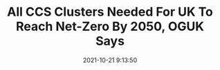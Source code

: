 ---
"title": "All CCS Clusters Needed For UK To Reach Net-Zero By 2050, OGUK Says"
"date": "2021-10-21 9:13:50"
"feed_name": "RIGZONE"
"feed_website": "http://www.rigzone.com/"
"feed_rss": "http://www.rigzone.com/news/rss/rigzone_latest.aspx"
"link": "https://www.rigzone.com/news/wire/all_ccs_clusters_needed_for_uk_to_reach_netzero_by_2050_oguk_says-21-oct-2021-166782-article/?rss=true"
"source": "None"
"file": "_posts/2021-1-1-a7ae86def5c7b5553a31a79f0c3d016187d8ce9e.md"
"accident": "0"
"drilling": "0"
"represented_by": "0"
"dead": "0"
"injured": "0"
"arrested": "0"
"place": "unknown place"
"where": "unknown site"
"causes": "unknown"
"place_uri": "unknown place"
---